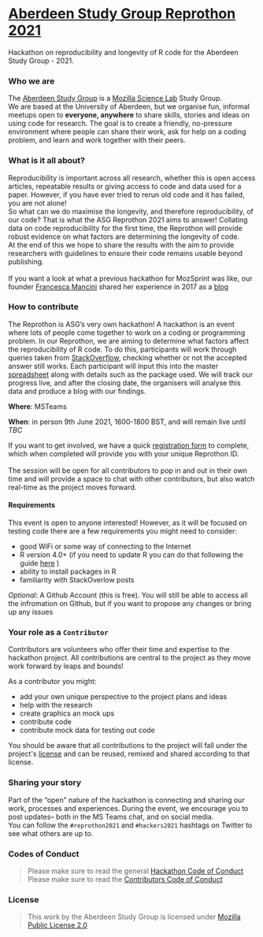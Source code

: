 # [Aberdeen Study Group Reprothon 2021](https://github.com/AberdeenStudyGroup/Reprothon2021)

Hackathon on reproducibility and longevity of R code for the Aberdeen Study Group - 2021.


### Who we are

The [Aberdeen Study Group](https://aberdeenstudygroup.github.io/studyGroup/) is a [Mozilla Science Lab](https://www.mozillascience.org/) Study Group.  
We are based at the University of Aberdeen, but we organise fun, informal meetups open to **everyone, anywhere** to share skills, stories and ideas on using code for research. The goal is to create a friendly, no-pressure environment where people can share their work, ask for help on a coding problem, and learn and work together with their peers.

### What is it all about?

Reproducibility is important across all research, whether this is open access articles, repeatable results or giving access to code and data used for a paper. However, if you have ever tried to rerun old code and it has failed, you are not alone! 
<br>
So what can we do maximise the longevity, and therefore reproducibility, of our code? That is what the ASG Reprothon 2021 aims to answer! Collating data on code reproducibility for the first time, the Reprothon will provide robust evidence on what factors are determining the longevity of code. 
<br>
At the end of this we hope to share the results with the aim to provide researchers with guidelines to ensure their code remains usable beyond publishing.
<br>
<br>
If you want a look at what a previous hackathon for MozSprint was like, our founder [Francesca Mancini](https://github.com/FrancescaMancini) shared her experience in 2017 as a [blog](https://francescamancini.github.io/MozSprint/)

### How to contribute

The Reprothon is ASG’s very own hackathon! A hackathon is an event where lots of people come together to work on a coding or programming problem. In our Reprothon, we are aiming to determine what factors affect the reproducibility of R code. To do this, participants will work through queries taken from [StackOverflow](https://stackoverflow.com/), checking whether or not the accepted answer still works. Each participant will input this into the master [spreadsheet](https://aberdeenstudygroup.github.io/Reprothon2021/sheet.html) along with details such as the package used. We will track our progress live, and after the closing date, the organisers will analyse this data and produce a blog with our findings.


**Where**: MSTeams

**When**: in person 9th June 2021, 1600-1800 BST, and will remain live until *TBC*

If you want to get involved, we have a quick [registration form](LINK) to complete, which when completed will provide you with your unique Reprothon ID. 
<br>
<br>
The session will be open for all contributors to pop in and out in their own time and will provide a space to chat with other contributors, but also watch real-time as the project moves forward. 


#### Requirements
This event is open to anyone interested! However, as it will be focused on testing code there are a few requirements you might need to consider:

- good WiFi or some way of connecting to the Internet
- R version 4.0+ (if you need to update R you can do that following the guide [here](https://uvastatlab.github.io/phdplus/installR.html) )
- ability to install packages in R
- familiarity with StackOverlow posts


*Optional*: A Github Account (this is free). You will still be able to access all the infromation on Github, but if you want to propose any changes or bring up any issues 


### Your role as a `Contributor`

Contributors are volunteers who offer their time and expertise to the hackathon project. All contributions are central to the project as they move work forward by leaps and bounds! 

As a contributor you might: 

- add your own unique perspective to the project plans and ideas
- help with the research 
- create graphics an mock ups
- contribute code 
- contribute mock data for testing out code

You should be aware that all contributions to the project will fall under the project's [license](https://github.com/AberdeenStudyGroup/Reprothon2021/blob/main/LICENSE) and can be reused, remixed and shared according to that license. 


### Sharing your story

Part of the “open” nature of the hackathon is connecting and sharing our work, processes and experiences. During the event, we encourage you to post updates– both in the MS Teams chat, and on social media.
<br>
You can follow the `#reprothon2021` and `#hackers2021` hashtags on Twitter to see what others are up to.



### Codes of Conduct
>Please make sure to read the general [Hackathon Code of Conduct](https://github.com/AberdeenStudyGroup/Reprothon2021/blob/main/Hackathon_CODE_OF_CONDUCT.md)
>Please make sure to read the [Contributors Code of Conduct](https://github.com/AberdeenStudyGroup/Reprothon2021/blob/main/Contributors_CODE_OF_CONDUCT.md)

### License
>This work by the Aberdeen Study Group is licensed under [Mozilla Public License 2.0](https://github.com/AberdeenStudyGroup/Reprothon2021/blob/main/LICENSE)



